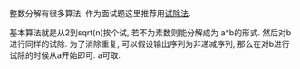整数分解有很多算法. 作为面试题这里推荐用[试除法](http://en.wikipedia.org/wiki/Trial_division).

基本算法就是从2到sqrt(n)挨个试, 若不为素数则能分解成为 a*b的形式. 然后对b进行同样的试除. 为了消除重复, 可以假设输出序列为非递减序列, 那么在对b进行试除的时候从a开始即可. a可取.